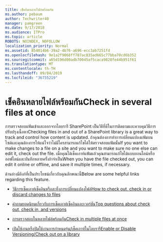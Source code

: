 ```yaml
---
title: เช็คอินหลายไฟล์พร้อมกัน
ms.author: pebaum
author: Techwriter40
manager: pamgreen
ms.date: 9/17/2018
ms.audience: ITPro
ms.topic: article
ROBOTS: NOINDEX, NOFOLLOW
localization_priority: Normal
ms.assetid: 854014b6-39a2-4b76-a696-ecc3ab7251fd
ms.openlocfilehash: 9e1a2f9068ff787ac835ad665c77bba70cd6b352
ms.sourcegitcommit: a65d196d00adb70045af5caca9828fe44b951f61
ms.translationtype: MT
ms.contentlocale: th-TH
ms.lasthandoff: 09/04/2019
ms.locfileid: "36755219"
---
```

# <a name="check-in-several-files-at-once"></a><span data-ttu-id="36623-102">เช็คอินหลายไฟล์พร้อมกัน</span><span class="sxs-lookup"><span data-stu-id="36623-102">Check in several files at once</span></span>

<span data-ttu-id="36623-103">การตรวจสอบแฟ้มเข้าและออกจากไลบรารี SharePoint เป็นวิธีที่ดีในการติดตามและควบคุมวิธีการปรับปรุงเนื้อหา</span><span class="sxs-lookup"><span data-stu-id="36623-103">Checking files in and out of a SharePoint library is a great way to track and control how content is updated.</span></span> <span data-ttu-id="36623-104">ถ้าคุณต้องการทำการเปลี่ยนแปลงแฟ้มบนไซต์และคุณต้องการให้แน่ใจว่าไม่มีใครสามารถแก้ไขได้ให้ตรวจสอบแฟ้มนั้น</span><span class="sxs-lookup"><span data-stu-id="36623-104">If you want to make changes to a file on a site and you want to make sure no one else can edit it, check out the file.</span></span> <span data-ttu-id="36623-105">เมื่อคุณได้เช็คเอาท์แฟ้มแล้วคุณสามารถแก้ไขได้แบบออนไลน์หรือออฟไลน์และบันทึกหลายครั้งถ้าจำเป็น</span><span class="sxs-lookup"><span data-stu-id="36623-105">When you have the file checked out, you can edit it online or offline, and save it multiple times, if necessary.</span></span>

<span data-ttu-id="36623-106">ด้านล่างมีลิงก์ที่เป็นประโยชน์เกี่ยวกับคุณลักษณะนี้</span><span class="sxs-lookup"><span data-stu-id="36623-106">Below are some helpful links regarding this feature.</span></span>

- [<span data-ttu-id="36623-107">วิธีการเช็คเอาท์เช็คอินหรือละทิ้งการเปลี่ยนแปลงไฟล์</span><span class="sxs-lookup"><span data-stu-id="36623-107">How to check out, check in or discard changes to files</span></span>](https://support.office.com/article/check-out-check-in-or-discard-changes-to-files-in-a-library-7e2c12a9-a874-4393-9511-1378a700f6de)

- [<span data-ttu-id="36623-108">คำถามยอดนิยมเกี่ยวกับการเช็คเอาท์เช็คอินและเวอร์ชัน</span><span class="sxs-lookup"><span data-stu-id="36623-108">Top questions about check out, check in, and versions</span></span>](https://support.office.com/article/Top-questions-about-check-out-check-in-and-versions-7E941339-E972-4C7A-A79A-80A1FCF84076)

- [<span data-ttu-id="36623-109">การตรวจสอบในหลายไฟล์พร้อมกัน</span><span class="sxs-lookup"><span data-stu-id="36623-109">Check in multiple files at once</span></span>](https://support.office.com/article/check-out-check-in-or-discard-changes-to-files-in-a-library-7e2c12a9-a874-4393-9511-1378a700f6de)

- [<span data-ttu-id="36623-110">เปิดใช้งานหรือปิดใช้งานการกำหนดรุ่น/เช็คเอาท์ในไลบรารี</span><span class="sxs-lookup"><span data-stu-id="36623-110">Enable or Disable Versioning/Check out on a library</span></span>](https://support.office.com/article/enable-and-configure-versioning-for-a-list-or-library-1555d642-23ee-446a-990a-bcab618c7a37)

  
